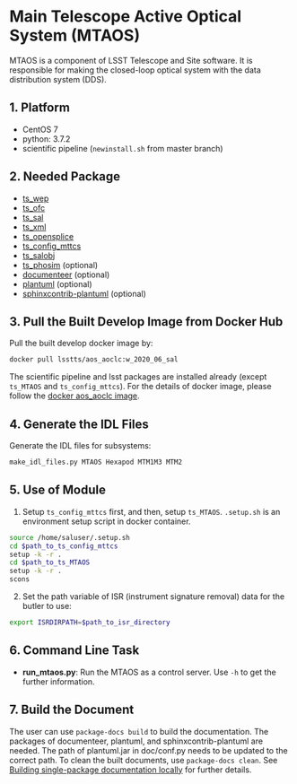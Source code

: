 # Main Telescope Active Optical System (MTAOS)

MTAOS is a component of LSST Telescope and Site software. It is responsible for making the closed-loop optical system with the data distribution system (DDS).

## 1. Platform

- CentOS 7
- python: 3.7.2
- scientific pipeline (`newinstall.sh` from master branch)

## 2. Needed Package

- [ts_wep](https://github.com/lsst-ts/ts_wep)
- [ts_ofc](https://github.com/lsst-ts/ts_ofc)
- [ts_sal](https://github.com/lsst-ts/ts_sal)
- [ts_xml](https://github.com/lsst-ts/ts_xml)
- [ts_opensplice](https://github.com/lsst-ts/ts_opensplice)
- [ts_config_mttcs](https://github.com/lsst-ts/ts_config_mttcs)
- [ts_salobj](https://github.com/lsst-ts/ts_salobj)
- [ts_phosim](https://github.com/lsst-ts/ts_phosim) (optional)
- [documenteer](https://github.com/lsst-sqre/documenteer) (optional)
- [plantuml](http://plantuml.com) (optional)
- [sphinxcontrib-plantuml](https://pypi.org/project/sphinxcontrib-plantuml/) (optional)

## 3. Pull the Built Develop Image from Docker Hub

Pull the built develop docker image by:

```bash
docker pull lsstts/aos_aoclc:w_2020_06_sal
```

The scientific pipeline and lsst packages are installed already (except `ts_MTAOS` and `ts_config_mttcs`). For the details of docker image, please follow the [docker aos_aoclc image](https://hub.docker.com/r/lsstts/aos_aoclc).

## 4. Generate the IDL Files

Generate the IDL files for subsystems:

```bash
make_idl_files.py MTAOS Hexapod MTM1M3 MTM2
```

## 5. Use of Module

1. Setup `ts_config_mttcs` first, and then, setup `ts_MTAOS`. `.setup.sh` is an environment setup script in docker container.

```bash
source /home/saluser/.setup.sh
cd $path_to_ts_config_mttcs
setup -k -r .
cd $path_to_ts_MTAOS
setup -k -r .
scons
```

2. Set the path variable of ISR (instrument signature removal) data for the butler to use:

```bash
export ISRDIRPATH=$path_to_isr_directory
```

## 6. Command Line Task

- **run_mtaos.py**: Run the MTAOS as a control server. Use `-h` to get the further information.

## 7. Build the Document

The user can use `package-docs build` to build the documentation. The packages of documenteer, plantuml, and sphinxcontrib-plantuml are needed. The path of plantuml.jar in doc/conf.py needs to be updated to the correct path. To clean the built documents, use `package-docs clean`. See [Building single-package documentation locally](https://developer.lsst.io/stack/building-single-package-docs.html) for further details.
